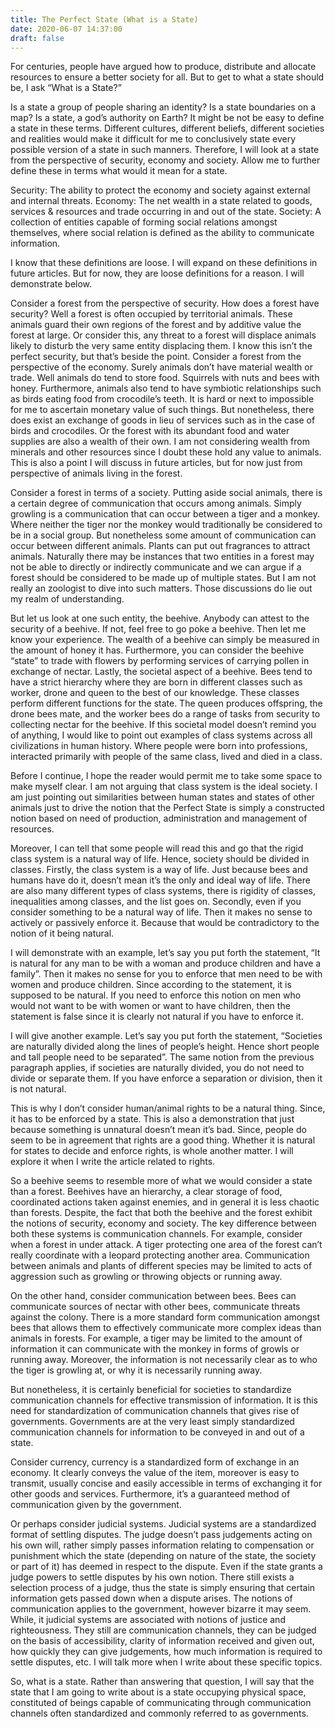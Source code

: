 ```yaml
---
title: The Perfect State (What is a State)
date: 2020-06-07 14:37:00
draft: false
---
```


For centuries, people have argued how to produce, distribute and allocate resources to ensure a better society for all. But to get to what a state should be, I ask “What is a State?”

Is a state a group of people sharing an identity? Is a state boundaries on a map? Is a state, a god’s authority on Earth?
It might be not be easy to define a state in these terms. Different cultures, different beliefs, different societies and realities would make it difficult for me to conclusively state every possible version of a state in such manners.
Therefore, I will look at a state from the perspective of security, economy and society. Allow me to further define these in terms what would it mean for a state.

Security: The ability to protect the economy and society against external and internal threats.
Economy: The net wealth in a state related to goods, services & resources and trade occurring in and out of  the state.
Society: A collection of entities capable of forming social relations amongst themselves, where social relation is defined as the ability to communicate information.

I know that these definitions are loose. I will expand on these definitions in future articles. But for now, they are loose definitions for a reason. I will demonstrate below.

Consider a forest from the perspective of security. How does a forest have security? Well a forest is often occupied by territorial animals. These animals guard their own regions of the forest and by additive value the forest at large. Or consider this, any threat to a forest will displace animals likely to disturb the very same entity displacing them. I know this isn’t the perfect security, but that’s beside the point.
Consider a forest from the perspective of the economy. Surely animals don’t have material wealth or trade. Well animals do tend to store food. Squirrels with nuts and bees with honey. Furthermore, animals also tend to have symbiotic relationships such as birds eating food from crocodile’s teeth. It is hard or next to impossible for me to ascertain monetary value of such things. But nonetheless, there does exist an exchange of goods in lieu of services such as in the case of birds and crocodiles. Or the forest with its abundant food and water supplies are also a wealth of their own. I am not considering wealth from minerals and other resources since I doubt these hold any value to animals. This is also a point I will discuss in future articles, but for now just from perspective of animals living in the forest.

Consider a forest in terms of a society. Putting aside social animals, there is a certain degree of communication that occurs among animals. Simply growling is a communication that can occur between a tiger and a monkey. Where neither the tiger nor the monkey would traditionally be considered to be in a social group. But nonetheless some amount of communication can occur between different animals. Plants can put out fragrances to attract animals. Naturally there may be instances that two entities in a forest may not be able to directly or indirectly communicate and we can argue if a forest should be considered to be made up of multiple states. But I am not really an zoologist to dive into such matters. Those discussions do lie out my realm of understanding.

But let us look at one such entity, the beehive. Anybody can attest to the security of a beehive. If not, feel free to go poke a beehive. Then let me know your experience. The wealth of a beehive can simply be measured in the amount of honey it has. Furthermore, you can consider the beehive “state” to trade with flowers by performing services of carrying pollen in exchange of nectar.
Lastly, the societal aspect of a beehive. Bees tend to have a strict hierarchy where they are born in different classes such as worker, drone and queen to the best of our knowledge. These classes perform different functions for the state. The queen produces offspring, the drone bees mate, and the worker bees do a range of tasks from security to collecting nectar for the beehive. If this societal model doesn’t remind you of anything, I would like to point out examples of class systems across all civilizations in human history. Where people were born into professions, interacted primarily with people of the same class, lived and died in a class.

Before I continue, I hope the reader would permit me to take some space to make myself clear. I am not arguing that class system is the ideal society. I am just pointing out similarities between human states and states of other animals just to drive the notion that the Perfect State is simply a constructed notion based on need of production, administration and management of resources.

Moreover, I can tell that some people will read this and go that the rigid class system is a natural way of life. Hence, society should be divided in classes. Firstly, the class system is a way of life. Just because bees and humans have do it, doesn’t mean it’s the only and ideal way of life. There are also many different types of class systems, there is rigidity of classes, inequalities among classes, and the list goes on. Secondly, even if you consider something to be a natural way of life. Then it makes no sense to actively or passively enforce it. Because that would be contradictory to the notion of it being natural.

I will demonstrate with an example, let’s say you put forth the statement, “It is natural for any man to be with a woman and produce children and have a family”. Then it makes no sense for you to enforce that men need to be with women and produce children. Since according to the statement, it is supposed to be natural. If you need to enforce this notion on men who would not want to be with women or want to have children, then the statement is false since it is clearly not natural if you have to enforce it.

I will give another example. Let’s say you put forth the statement, “Societies are naturally divided along the lines of people’s height. Hence short people and tall people need to be separated”. The same notion from the previous paragraph applies, if societies are naturally divided, you do not need to divide or separate them. If you have enforce a separation or division, then it is not natural.

This is why I don’t consider human/animal rights to be a natural thing. Since, it has to be enforced by a state. This is also a demonstration that just because something is unnatural doesn’t mean it’s bad. Since, people do seem to be in agreement that rights are a good thing. Whether it is natural for states to decide and enforce rights, is whole another matter. I will explore it when I write the article related to rights.

So a beehive seems to resemble more of what we would consider a state than a forest. Beehives have an hierarchy, a clear storage of food, coordinated actions taken against enemies, and in general it is less chaotic than forests. Despite, the fact that both the beehive and the forest exhibit the notions of security, economy and society. The key difference between both these systems is communication channels. For example, consider when a forest in under attack. A tiger protecting one area of the forest can’t really coordinate with a leopard protecting another area. Communication between animals and plants of different species may be limited to acts of  aggression such as growling or throwing objects or running away.

On the other hand, consider communication between bees. Bees can communicate sources of nectar with other bees, communicate threats against the colony. There is a more standard form communication amongst bees that allows them to effectively communicate more complex ideas than animals in forests. For example, a tiger may be limited to the amount of information it can communicate with the monkey in forms of growls or running away. Moreover, the information is not necessarily clear as to who the tiger is growling at, or why it is necessarily running away.

But nonetheless, it is certainly beneficial for societies to standardize communication channels for effective transmission of information. It is this need for standardization of communication channels that gives rise of governments. Governments are at the very least simply standardized communication channels for information to be conveyed in and out of a state.

Consider currency, currency is a standardized form of exchange in an economy. It clearly conveys the value of the item, moreover is easy to transmit, usually concise and easily accessible in terms of exchanging it for other goods and services. Furthermore, it’s a guaranteed method of communication given by the government.

Or perhaps consider judicial systems. Judicial systems are a standardized format of settling disputes. The judge doesn’t pass judgements acting on his own will, rather simply passes information relating to compensation or punishment which the state (depending on nature of the state, the society or part of it) has deemed in respect to the dispute. Even if the state grants a judge powers to settle disputes by his own notion. There still exists a selection process of a judge, thus the state is simply ensuring that certain information gets passed down when a dispute arises.
The notions of communication applies to the government, however bizarre it may seem. While, it judicial systems are associated with notions of justice and righteousness. They still are communication channels, they can be judged on the basis of accessibility, clarity of information received and given out, how quickly they can give judgements, how much information is required to settle disputes, etc. I will talk more when I write about these specific topics.

So, what is a state. Rather than answering that question, I will say that the state that I am going to write about is a state occupying physical space, constituted of beings capable of communicating through communication channels often standardized and commonly referred to as governments.

